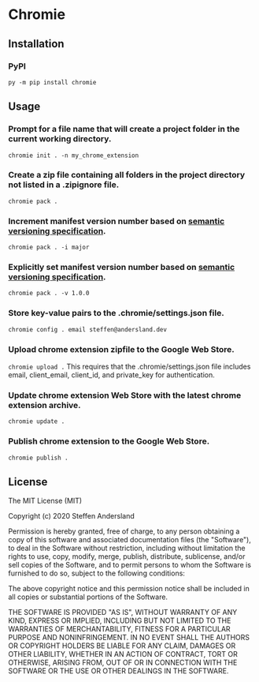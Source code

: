 # Chromie

## Installation
### PyPI
`py -m pip install chromie`

## Usage
### Prompt for a file name that will create a project folder in the current working directory.
`chromie init . -n my_chrome_extension`

### Create a zip file containing all folders in the project directory not listed in a .zipignore file.
`chromie pack .`

### Increment manifest version number based on [semantic versioning specification](https://semver.org/).
`chromie pack . -i major`

### Explicitly set manifest version number based on [semantic versioning specification](https://semver.org/).
`chromie pack . -v 1.0.0`

### Store key-value pairs to the .chromie/settings.json file.
`chromie config . email steffen@andersland.dev`

### Upload chrome extension zipfile to the Google Web Store.
`chromie upload .`
This requires that the .chromie/settings.json file includes email, client_email, client_id, and private_key for authentication.

### Update chrome extension Web Store with the latest chrome extension archive.
`chromie update .`

### Publish chrome extension to the Google Web Store.
`chromie publish .`

## License
The MIT License (MIT)

Copyright (c) 2020 Steffen Andersland

Permission is hereby granted, free of charge, to any person obtaining a copy
of this software and associated documentation files (the "Software"), to deal
in the Software without restriction, including without limitation the rights
to use, copy, modify, merge, publish, distribute, sublicense, and/or sell
copies of the Software, and to permit persons to whom the Software is
furnished to do so, subject to the following conditions:

The above copyright notice and this permission notice shall be included in all
copies or substantial portions of the Software.

THE SOFTWARE IS PROVIDED "AS IS", WITHOUT WARRANTY OF ANY KIND, EXPRESS OR
IMPLIED, INCLUDING BUT NOT LIMITED TO THE WARRANTIES OF MERCHANTABILITY,
FITNESS FOR A PARTICULAR PURPOSE AND NONINFRINGEMENT. IN NO EVENT SHALL THE
AUTHORS OR COPYRIGHT HOLDERS BE LIABLE FOR ANY CLAIM, DAMAGES OR OTHER
LIABILITY, WHETHER IN AN ACTION OF CONTRACT, TORT OR OTHERWISE, ARISING FROM,
OUT OF OR IN CONNECTION WITH THE SOFTWARE OR THE USE OR OTHER DEALINGS IN THE SOFTWARE.
